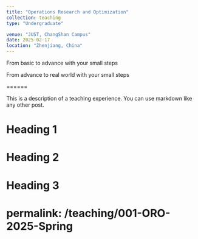 ```yaml
---
title: "Operations Research and Optimization"
collection: teaching
type: "Undergraduate"

venue: "JUST, ChangShan Campus"
date: 2025-02-17
location: "Zhenjiang, China"
---
```


From basic to advance with your small steps  



From advance to real world with your small steps    

======      

This is a description of a teaching experience. You can use markdown like any other post.

Heading 1
======

Heading 2
======

Heading 3
======
# permalink: /teaching/001-ORO-2025-Spring  
  

 

